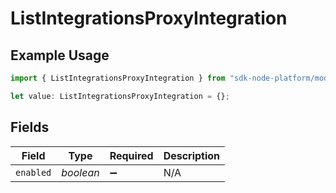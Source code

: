 # ListIntegrationsProxyIntegration

## Example Usage

```typescript
import { ListIntegrationsProxyIntegration } from "sdk-node-platform/models/operations";

let value: ListIntegrationsProxyIntegration = {};
```

## Fields

| Field              | Type               | Required           | Description        |
| ------------------ | ------------------ | ------------------ | ------------------ |
| `enabled`          | *boolean*          | :heavy_minus_sign: | N/A                |